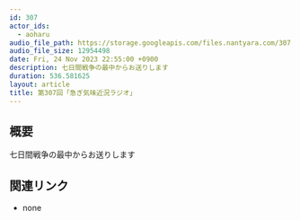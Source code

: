 ```yaml
---
id: 307
actor_ids:
  - aoharu
audio_file_path: https://storage.googleapis.com/files.nantyara.com/307.mp3
audio_file_size: 12954498
date: Fri, 24 Nov 2023 22:55:00 +0900
description: 七日間戦争の最中からお送りします
duration: 536.581625
layout: article
title: 第307回「急ぎ気味近況ラジオ」
---
```

## 概要

七日間戦争の最中からお送りします

## 関連リンク

* none
